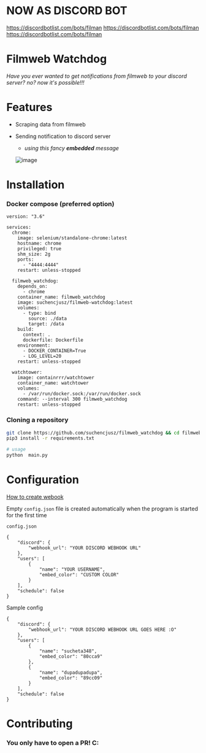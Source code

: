 # NOW AS DISCORD BOT
https://discordbotlist.com/bots/filman
https://discordbotlist.com/bots/filman
https://discordbotlist.com/bots/filman





# Filmweb Watchdog
*Have you ever wanted to get notifications from filmweb to your discord server? no? now it's possible!!!*

# Features
 - Scraping data from filmweb
 - Sending notification to discord server
	 - *using this fancy **embedded** message*

	 ![image](https://github.com/suchencjusz/filmweb_watchdog/assets/34921955/5853000c-a09a-4099-9fc3-3a309f4e4fb0)

# Installation
### Docker compose (preferred option)

```
version: "3.6"

services:
  chrome:
    image: selenium/standalone-chrome:latest
    hostname: chrome
    privileged: true
    shm_size: 2g
    ports:
      - "4444:4444"
    restart: unless-stopped

  filmweb_watchdog:
    depends_on:
      - chrome
    container_name: filmweb_watchdog
    image: suchencjusz/filmweb-watchdog:latest
    volumes:
      - type: bind
        source: ./data
        target: /data
    build:
      context: .
      dockerfile: Dockerfile
    environment:
      - DOCKER_CONTAINER=True
      - LOG_LEVEL=20
    restart: unless-stopped

  watchtower:
    image: containrrr/watchtower
    container_name: watchtower
    volumes:
      - /var/run/docker.sock:/var/run/docker.sock
    command: --interval 300 filmweb_watchdog
    restart: unless-stopped
```

### Cloning a repository

 
```bash
git clone https://github.com/suchencjusz/filmweb_watchdog && cd filmweb_watchdog
pip3 install -r requirements.txt

# usage
python  main.py
```

# Configuration
[How to create webook ](https://support.discord.com/hc/en-us/articles/228383668-Intro-to-Webhooks)

Empty `config.json` file is created automatically when the program is started for the first time

`config.json`
```
{
	"discord": {
		"webhook_url": "YOUR DISCORD WEBHOOK URL"
	},
	"users": [
		{
			"name": "YOUR USERNAME",
			"embed_color": "CUSTOM COLOR"
		}
	],
	"schedule": false
}
```

Sample config

```
{
	"discord": {
		"webhook_url": "YOUR DISCORD WEBHOOK URL GOES HERE :O"
	},
	"users": [
		{
			"name": "sucheta348",
			"embed_color": "80cca9"
		},
		{
			"name": "dupadupadupa",
			"embed_color": "89cc09"
		}
	],
	"schedule": false
}
```

# Contributing
### You only have to open a PR! C:
